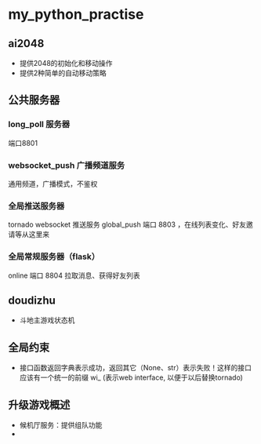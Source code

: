 # my_python_practise

## ai2048
- 提供2048的初始化和移动操作
- 提供2种简单的自动移动策略


## 公共服务器

### long_poll 服务器
端口8801

### websocket_push 广播频道服务
通用频道，广播模式，不鉴权

### 全局推送服务器
tornado websocket 推送服务
global_push 端口 8803
，在线列表变化、好友邀请等从这里来

### 全局常规服务器（flask）
online 端口 8804
拉取消息、获得好友列表



## doudizhu
- 斗地主游戏状态机

## 全局约束

* 接口函数返回字典表示成功，返回其它（None、str）表示失败！这样的接口应该有一个统一的前缀
wi_ (表示web interface, 以便于以后替换tornado)


## 升级游戏概述

* 候机厅服务：提供组队功能
* 
